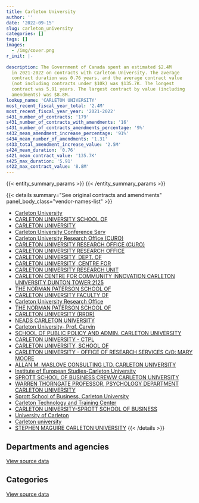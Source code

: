 ```yaml
---
title: Carleton University
author: ''
date: '2022-09-15'
slug: carleton_university
categories: []
tags: []
images:
  - /img/cover.png
r_init: |-
  
description: The Government of Canada spent an estimated $2.4M
  in 2021-2022 on contracts with Carleton University. The average
  contract duration was 0.76 years, and the average contract value
  (not including contracts under $10k) was $135.7K. The longest
  contract was 5.91 years. The largest contract by value (including
  amendments) was $8.8M.
lookup_name: 'CARLETON UNIVERSITY'
most_recent_fiscal_year_total: '2.4M'
most_recent_fiscal_year_year: '2021-2022'
s431_number_of_contracts: '179'
s431_number_of_contracts_with_amendments: '16'
s431_number_of_contracts_amendments_percentage: '9%'
s432_mean_amendment_increase_percentage: '91%'
s434_mean_number_of_amendments: '1.31'
s433_total_amendment_increase_value: '2.5M'
s424_mean_duration: '0.76'
s421_mean_contract_value: '135.7K'
s425_max_duration: '5.91'
s422_max_contract_value: '8.8M'
---
```


<script src="/rmarkdown-libs/htmlwidgets/htmlwidgets.js"></script>
<link href="/rmarkdown-libs/datatables-css/datatables-crosstalk.css" rel="stylesheet" />
<script src="/rmarkdown-libs/datatables-binding/datatables.js"></script>
<script src="/rmarkdown-libs/jquery/jquery-3.6.0.min.js"></script>
<link href="/rmarkdown-libs/dt-core-bootstrap/css/dataTables.bootstrap.min.css" rel="stylesheet" />
<link href="/rmarkdown-libs/dt-core-bootstrap/css/dataTables.bootstrap.extra.css" rel="stylesheet" />
<script src="/rmarkdown-libs/dt-core-bootstrap/js/jquery.dataTables.min.js"></script>
<script src="/rmarkdown-libs/dt-core-bootstrap/js/dataTables.bootstrap.min.js"></script>
<link href="/rmarkdown-libs/crosstalk/css/crosstalk.min.css" rel="stylesheet" />
<script src="/rmarkdown-libs/crosstalk/js/crosstalk.min.js"></script>
<script src="/rmarkdown-libs/htmlwidgets/htmlwidgets.js"></script>
<link href="/rmarkdown-libs/datatables-css/datatables-crosstalk.css" rel="stylesheet" />
<script src="/rmarkdown-libs/datatables-binding/datatables.js"></script>
<script src="/rmarkdown-libs/jquery/jquery-3.6.0.min.js"></script>
<link href="/rmarkdown-libs/dt-core-bootstrap/css/dataTables.bootstrap.min.css" rel="stylesheet" />
<link href="/rmarkdown-libs/dt-core-bootstrap/css/dataTables.bootstrap.extra.css" rel="stylesheet" />
<script src="/rmarkdown-libs/dt-core-bootstrap/js/jquery.dataTables.min.js"></script>
<script src="/rmarkdown-libs/dt-core-bootstrap/js/dataTables.bootstrap.min.js"></script>
<link href="/rmarkdown-libs/crosstalk/css/crosstalk.min.css" rel="stylesheet" />
<script src="/rmarkdown-libs/crosstalk/js/crosstalk.min.js"></script>

{{< entity_summary_params >}}
{{< /entity_summary_params >}}

{{< details summary="See original contracts and amendments" panel_body_class="vendor-names-list" >}}
- [Carleton University](https://search.open.canada.ca/en/ct/?sort=contract_value_f%20desc&page=1&search_text=%22Carleton%20University%22)
- [CARLETON UNIVERSITY SCHOOL OF](https://search.open.canada.ca/en/ct/?sort=contract_value_f%20desc&page=1&search_text=%22CARLETON%20UNIVERSITY%20SCHOOL%20OF%22)
- [CARLETON UNIVERSITY](https://search.open.canada.ca/en/ct/?sort=contract_value_f%20desc&page=1&search_text=%22CARLETON%20UNIVERSITY%22)
- [Carleton University Conference Serv](https://search.open.canada.ca/en/ct/?sort=contract_value_f%20desc&page=1&search_text=%22Carleton%20University%20Conference%20Serv%22)
- [Carleton University Research Office (CURO)](https://search.open.canada.ca/en/ct/?sort=contract_value_f%20desc&page=1&search_text=%22Carleton%20University%20Research%20Office%20%28CURO%29%22)
- [CARLETON UNIVERSITY RESEARCH OFFICE (CURO)](https://search.open.canada.ca/en/ct/?sort=contract_value_f%20desc&page=1&search_text=%22CARLETON%20UNIVERSITY%20RESEARCH%20OFFICE%20%28CURO%29%22)
- [CARLETON UNIVERSITY RESEARCH OFFICE](https://search.open.canada.ca/en/ct/?sort=contract_value_f%20desc&page=1&search_text=%22CARLETON%20UNIVERSITY%20RESEARCH%20OFFICE%22)
- [CARLETON UNIVERSITY, DEPT. OF](https://search.open.canada.ca/en/ct/?sort=contract_value_f%20desc&page=1&search_text=%22CARLETON%20UNIVERSITY%2c%20DEPT.%20OF%22)
- [CARLETON UNIVERSITY, CENTRE FOR](https://search.open.canada.ca/en/ct/?sort=contract_value_f%20desc&page=1&search_text=%22CARLETON%20UNIVERSITY%2c%20CENTRE%20FOR%22)
- [CARLETON UNIVERSITY RESEARCH UNIT](https://search.open.canada.ca/en/ct/?sort=contract_value_f%20desc&page=1&search_text=%22CARLETON%20UNIVERSITY%20RESEARCH%20UNIT%22)
- [CARLETON CENTRE FOR COMMUNITY INNOVATION CARLETON UNIVERSITY DUNTON TOWER 2125](https://search.open.canada.ca/en/ct/?sort=contract_value_f%20desc&page=1&search_text=%22CARLETON%20CENTRE%20FOR%20COMMUNITY%20INNOVATION%20CARLETON%20UNIVERSITY%20DUNTON%20TOWER%202125%22)
- [THE NORMAN PATERSON SCHOOL OF](https://search.open.canada.ca/en/ct/?sort=contract_value_f%20desc&page=1&search_text=%22THE%20NORMAN%20PATERSON%20SCHOOL%20OF%22)
- [CARLETON UNIVERSITY FACULTY OF](https://search.open.canada.ca/en/ct/?sort=contract_value_f%20desc&page=1&search_text=%22CARLETON%20UNIVERSITY%20FACULTY%20OF%22)
- [Carleton University Research Office](https://search.open.canada.ca/en/ct/?sort=contract_value_f%20desc&page=1&search_text=%22Carleton%20University%20Research%20Office%22)
- [THE NORMAN PATERSON SCHOOL OF](https://search.open.canada.ca/en/ct/?sort=contract_value_f%20desc&page=1&search_text=%22%2a%20THE%20NORMAN%20PATERSON%20SCHOOL%20OF%22)
- [CARLETON UNIVERSITY (RRDR)](https://search.open.canada.ca/en/ct/?sort=contract_value_f%20desc&page=1&search_text=%22CARLETON%20UNIVERSITY%20%28RRDR%29%22)
- [NEADS CARLETON UNIVERSITY](https://search.open.canada.ca/en/ct/?sort=contract_value_f%20desc&page=1&search_text=%22NEADS%20CARLETON%20UNIVERSITY%22)
- [Carleton University- Prof. Carvin](https://search.open.canada.ca/en/ct/?sort=contract_value_f%20desc&page=1&search_text=%22Carleton%20University-%20Prof.%20Carvin%22)
- [SCHOOL OF PUBLIC POLICY AND ADMIN. CARLETON UNIVERSITY](https://search.open.canada.ca/en/ct/?sort=contract_value_f%20desc&page=1&search_text=%22SCHOOL%20OF%20PUBLIC%20POLICY%20AND%20ADMIN.%20CARLETON%20UNIVERSITY%22)
- [CARLETON UNIVERSITY - CTPL](https://search.open.canada.ca/en/ct/?sort=contract_value_f%20desc&page=1&search_text=%22CARLETON%20UNIVERSITY%20-%20CTPL%22)
- [CARLETON UNIVERSITY, SCHOOL OF](https://search.open.canada.ca/en/ct/?sort=contract_value_f%20desc&page=1&search_text=%22CARLETON%20UNIVERSITY%2c%20SCHOOL%20OF%22)
- [CARLETON UNIVERSITY - OFFICE OF RESEARCH SERVICES C/O: MARY MOORE](https://search.open.canada.ca/en/ct/?sort=contract_value_f%20desc&page=1&search_text=%22CARLETON%20UNIVERSITY%20-%20OFFICE%20OF%20RESEARCH%20SERVICES%20C%2fO%3a%20MARY%20MOORE%22)
- [ALLAN M. MASLOVE CONSULTING LTD. CARLETON UNIVERSITY](https://search.open.canada.ca/en/ct/?sort=contract_value_f%20desc&page=1&search_text=%22ALLAN%20M.%20MASLOVE%20CONSULTING%20LTD.%20CARLETON%20UNIVERSITY%22)
- [Institute of European Studies-Carleton University](https://search.open.canada.ca/en/ct/?sort=contract_value_f%20desc&page=1&search_text=%22Institute%20of%20European%20Studies-Carleton%20University%22)
- [SPROTT SCHOOL OF BUSINESS CREWW CARLETON UNIVERSITY](https://search.open.canada.ca/en/ct/?sort=contract_value_f%20desc&page=1&search_text=%22SPROTT%20SCHOOL%20OF%20BUSINESS%20CREWW%20CARLETON%20UNIVERSITY%22)
- [WARREN THORNGATE PROFESSOR, PSYCHOLOGY DEPARTMENT CARLETON UNIVERSITY](https://search.open.canada.ca/en/ct/?sort=contract_value_f%20desc&page=1&search_text=%22WARREN%20THORNGATE%20PROFESSOR%2c%20PSYCHOLOGY%20DEPARTMENT%20CARLETON%20UNIVERSITY%22)
- [Sprott School of Business, Carleton University](https://search.open.canada.ca/en/ct/?sort=contract_value_f%20desc&page=1&search_text=%22Sprott%20School%20of%20Business%2c%20Carleton%20University%22)
- [Carleton Technology and Training Center](https://search.open.canada.ca/en/ct/?sort=contract_value_f%20desc&page=1&search_text=%22Carleton%20Technology%20and%20Training%20Center%22)
- [CARLETON UNIVERSITY-SPROTT SCHOOL OF BUSINESS](https://search.open.canada.ca/en/ct/?sort=contract_value_f%20desc&page=1&search_text=%22CARLETON%20UNIVERSITY-SPROTT%20SCHOOL%20OF%20BUSINESS%22)
- [University of Carleton](https://search.open.canada.ca/en/ct/?sort=contract_value_f%20desc&page=1&search_text=%22University%20of%20Carleton%22)
- [Carleton university](https://search.open.canada.ca/en/ct/?sort=contract_value_f%20desc&page=1&search_text=%22Carleton%20university%22)
- [STEPHEN MAGUIRE CARLETON UNIVERSITY](https://search.open.canada.ca/en/ct/?sort=contract_value_f%20desc&page=1&search_text=%22STEPHEN%20MAGUIRE%20CARLETON%20UNIVERSITY%22)
{{< /details >}}

## Departments and agencies

<div id="htmlwidget-1" style="width:100%;height:auto;" class="datatables html-widget"></div>
<script type="application/json" data-for="htmlwidget-1">{"x":{"style":"bootstrap","filter":"none","vertical":false,"data":[["<a href=\"/departments/cic/\">Immigration, Refugees and Citizenship Canada<\/a>","<a href=\"/departments/cnsc-ccsn/\">Canadian Nuclear Safety Commission<\/a>","<a href=\"/departments/cra-arc/\">Canada Revenue Agency<\/a>","<a href=\"/departments/csa-asc/\">Canadian Space Agency<\/a>","<a href=\"/departments/dfatd-maecd/\">Global Affairs Canada<\/a>","<a href=\"/departments/dfo-mpo/\">Fisheries and Oceans Canada<\/a>","<a href=\"/departments/dnd-mdn/\">National Defence<\/a>","<a href=\"/departments/ec/\">Environment and Climate Change Canada<\/a>","<a href=\"/departments/esdc-edsc/\">Employment and Social Development Canada<\/a>","<a href=\"/departments/fcac-acfc/\">Financial Consumer Agency of Canada<\/a>","<a href=\"/departments/hc-sc/\">Health Canada<\/a>","<a href=\"/departments/nrc-cnrc/\">National Research Council Canada<\/a>","<a href=\"/departments/nrcan-rncan/\">Natural Resources Canada<\/a>","<a href=\"/departments/pc/\">Parks Canada<\/a>","<a href=\"/departments/phac-aspc/\">Public Health Agency of Canada<\/a>","<a href=\"/departments/ps-sp/\">Public Safety Canada<\/a>","<a href=\"/departments/pwgsc-tpsgc/\">Public Services and Procurement Canada<\/a>","<a href=\"/departments/tbs-sct/\">Treasury Board of Canada Secretariat<\/a>","<a href=\"/departments/tc/\">Transport Canada<\/a>"],[null,243276.22,18730.14,null,22604.08,117853.75,3246962.41,70250.07,null,null,127345,35000,146497.33,null,null,19117.96,706907.94,null,1815.61],[null,66827.49,36705.06,null,257395.16,157047.36,1072449.86,48839.76,39960,null,148548.94,883156.61,154190.6,null,24750,39532.04,11130.5,22261,58674.89],[54240,null,12217.54,26904.15,148672.94,112757.75,2029672.27,200149,12527.04,null,137808.88,949005.43,84426.48,null,null,null,null,null,69667.64],[null,null,30064.4,null,45700.45,60509.75,441356.06,95606.62,null,2254.74,136883.43,979690.28,491777.63,39600,null,null,null,null,41826.67]],"container":"<table class=\"table table-striped table-hover row-border order-column display\">\n  <thead>\n    <tr>\n      <th>Department<\/th>\n      <th>2018-2019<\/th>\n      <th>2019-2020<\/th>\n      <th>2020-2021<\/th>\n      <th>2021-2022<\/th>\n    <\/tr>\n  <\/thead>\n<\/table>","options":{"order":[[4,"desc"]],"pageLength":10,"autoWidth":true,"columnDefs":[{"targets":1,"render":"function(data, type, row, meta) {\n    return type !== 'display' ? data : DTWidget.formatCurrency(data, \"$\", 2, 3, \",\", \".\", true, null);\n  }"},{"targets":2,"render":"function(data, type, row, meta) {\n    return type !== 'display' ? data : DTWidget.formatCurrency(data, \"$\", 2, 3, \",\", \".\", true, null);\n  }"},{"targets":3,"render":"function(data, type, row, meta) {\n    return type !== 'display' ? data : DTWidget.formatCurrency(data, \"$\", 2, 3, \",\", \".\", true, null);\n  }"},{"targets":4,"render":"function(data, type, row, meta) {\n    return type !== 'display' ? data : DTWidget.formatCurrency(data, \"$\", 2, 3, \",\", \".\", true, null);\n  }"},{"width":"16%","targets":[1,2,3,4]},{"className":"dt-right","targets":[1,2,3,4]}],"orderClasses":false}},"evals":["options.columnDefs.0.render","options.columnDefs.1.render","options.columnDefs.2.render","options.columnDefs.3.render"],"jsHooks":[]}</script>
<p class="text-right">
<a href="https://github.com/GoC-Spending/contracts-data/tree/main/data/out/vendors/carleton_university/summary_by_fiscal_year_by_department.csv" class="source-data-link btn btn-link">View source data</a>
</p>

## Categories

<div id="htmlwidget-2" style="width:100%;height:auto;" class="datatables html-widget"></div>
<script type="application/json" data-for="htmlwidget-2">{"x":{"style":"bootstrap","filter":"none","vertical":false,"data":[["<a href=\"/categories/facilities_and_construction/\">Facilities and construction<\/a>","<a href=\"/categories/office_management/\">Office management<\/a>","<a href=\"/categories/defence/\">Defence<\/a>","<a href=\"/categories/professional_services/\">Professional services<\/a>","<a href=\"/categories/information_technology/\">Information technology<\/a>","<a href=\"/categories/industrial_products_and_services/\">Industrial products and services<\/a>","<a href=\"/categories/travel/\">Travel<\/a>","<a href=\"/categories/human_capital/\">Human capital<\/a>"],[977987.95,2986995.39,null,667748.02,null,null,22604.08,101025.06],[680760.28,null,null,1985750.1,null,null,256179.52,98779.36],[621552.34,null,null,3118817.35,57160.4,null,null,40519.03],[471383.59,null,50000,1743985.19,35509.75,31000,null,33391.5]],"container":"<table class=\"table table-striped table-hover row-border order-column display\">\n  <thead>\n    <tr>\n      <th>Category<\/th>\n      <th>2018-2019<\/th>\n      <th>2019-2020<\/th>\n      <th>2020-2021<\/th>\n      <th>2021-2022<\/th>\n    <\/tr>\n  <\/thead>\n<\/table>","options":{"order":[[4,"desc"]],"dom":"t","pageLength":30,"autoWidth":true,"columnDefs":[{"targets":1,"render":"function(data, type, row, meta) {\n    return type !== 'display' ? data : DTWidget.formatCurrency(data, \"$\", 2, 3, \",\", \".\", true, null);\n  }"},{"targets":2,"render":"function(data, type, row, meta) {\n    return type !== 'display' ? data : DTWidget.formatCurrency(data, \"$\", 2, 3, \",\", \".\", true, null);\n  }"},{"targets":3,"render":"function(data, type, row, meta) {\n    return type !== 'display' ? data : DTWidget.formatCurrency(data, \"$\", 2, 3, \",\", \".\", true, null);\n  }"},{"targets":4,"render":"function(data, type, row, meta) {\n    return type !== 'display' ? data : DTWidget.formatCurrency(data, \"$\", 2, 3, \",\", \".\", true, null);\n  }"},{"width":"16%","targets":[1,2,3,4]},{"className":"dt-right","targets":[1,2,3,4]}],"orderClasses":false,"lengthMenu":[10,25,30,50,100]}},"evals":["options.columnDefs.0.render","options.columnDefs.1.render","options.columnDefs.2.render","options.columnDefs.3.render"],"jsHooks":[]}</script>
<p class="text-right">
<a href="https://github.com/GoC-Spending/contracts-data/tree/main/data/out/vendors/carleton_university/summary_by_fiscal_year_by_category.csv" class="source-data-link btn btn-link">View source data</a>
</p>
